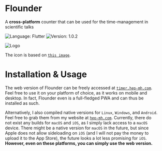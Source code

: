 # Flounder

A **cross-platform** counter that can be used for the time-management in scientific talks

![Language: Flutter](https://img.shields.io/badge/Language-Flutter/Dart-blue.svg?style=flat-square)
![Version: 1.0.2](https://img.shields.io/badge/Current_Version-1.0.2-green.svg?style=flat-square)

![Logo](https://hep-mh.com/files/Flounder.png)

The icon is based on [``this image``](https://imgbin.com/png/D3dzb0eY/turquoise-fish-png).

# Installation & Usage

The web version of Flounder can be freely accessed at [``timer.hep-mh.com``](https://timer.hep-mh.com/). Feel free to use it on your platform of choice, as it works on mobile and desktop. In fact, Flounder even is a full-fledged PWA and can thus be installed as such.

Alternatively, I also compiled native versions for ``Linux``, ``Windows``, and ``Android``. Feel free to grab them from my website at [``hep-mh.com``](https://hep-mh.com/). Currently, there do not exist any builds for ``macOS`` and  ``iOS``, as I simply lack access to a ``macOS`` device. There might be a native version for ``macOS`` in the future, but since Apple does not allow sideloading on ``iOS`` (and I will not pay the money to upload it to the App Store), the future looks a lot less promising for ``iOS``. **However, even on these platforms, you can simply use the web version.**
